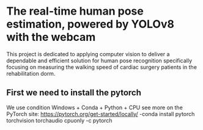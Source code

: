 # The real-time human pose estimation, powered by YOLOv8 with the webcam 

This project is dedicated to applying computer vision to deliver a dependable and efficient solution for human pose recognition specifically focusing on measuring the walking speed of cardiac surgery patients in the rehabilitation dorm.

## First we need to install the pytorch
We use condition Windows + Conda + Python + CPU 
see more on the PyTorch site: https://pytorch.org/get-started/locally/
-conda install pytorch torchvision torchaudio cpuonly -c pytorch
